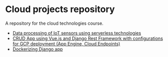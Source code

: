 # Cloud projects repository
A repository for the cloud technologies course.
 * [Data processing of IoT sensors using serverless technologies](https://github.com/scrubele/cloud-labs/tree/django-iot-data-processing)
 * [CRUD App using Vue.js and Django Rest Framework with configurations for GCP deployment (App Engine, Cloud Endpoints)](https://github.com/scrubele/cloud-labs/tree/django-vue-web-app)
 * [Dockerizing Django app](https://github.com/scrubele/cloud-labs/tree/django-app)
